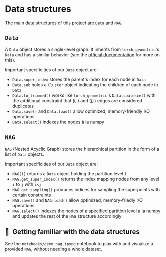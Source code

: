 # Data structures

The main data structures of this project are `Data` and `NAG`.

## `Data`
A `Data` object stores a single-level graph. 
It inherits from `torch_geometric`'s `Data` and has a similar behavior (see the
[official documentation](https://pytorch-geometric.readthedocs.io/en/latest/generated/torch_geometric.data.Data.html#torch_geometric.data.Data) 
for more on this). 

Important specificities of our `Data` object are:
- `Data.super_index` stores the parent's index for each node in `Data`
- `Data.sub` holds a `Cluster` object indicating the children of each node in `Data`
- `Data.to_trimmed()` works like `torch_geometric`'s `Data.coalesce()` with the additional constraint that (i,j) and (j,i) edges are considered duplicates
- `Data.save()` and `Data.load()` allow optimized, memory-friendly I/O operations
- `Data.select()` indexes the nodes à la numpy

## `NAG`
`NAG` (Nested Acyclic Graph) stores the hierarchical partition in the form of a 
list of `Data` objects.

Important specificities of our `Data` object are:
- `NAG[i]` returns a `Data` object holding the partition level `ì`
- `NAG.get_super_index()` returns the index mapping nodes from any level `i` to `j` with `i<j`
- `NAG.get_sampling()` produces indices for sampling the superpoints with certain constraints
- `NAG.save()` and `NAG.load()` allow optimized, memory-friedly I/O operations
- `NAG.select()` indexes the nodes of a specified partition level à la numpy and updates the rest of the `NAG` structure accordingly

## 🚀  Getting familiar with the data structures
See the `notebooks/demo_nag.ipyng` notebook to play with and visualize a 
provided `NAG`, without needing a whole dataset. 
